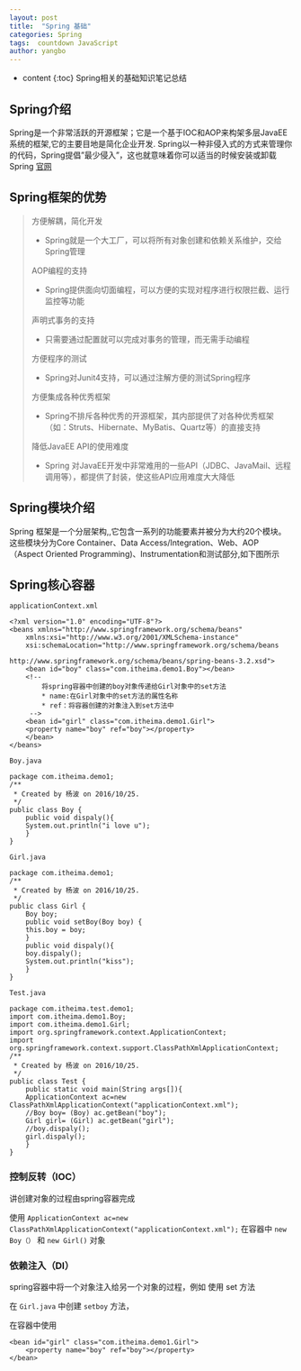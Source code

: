 ```yaml
---
layout: post
title:  "Spring 基础"
categories: Spring
tags:  countdown JavaScript
author: yangbo
---
```


* content
{:toc}
Spring相关的基础知识笔记总结





## Spring介绍

Spring是一个非常活跃的开源框架；它是一个基于IOC和AOP来构架多层JavaEE系统的框架,它的主要目地是简化企业开发.
  Spring以一种非侵入式的方式来管理你的代码，Spring提倡”最少侵入”，这也就意味着你可以适当的时候安装或卸载Spring
  [官网](http://www.springsource.org/)

## Spring框架的优势

> 方便解耦，简化开发
>
> * Spring就是一个大工厂，可以将所有对象创建和依赖关系维护，交给Spring管理
>
> AOP编程的支持
>
> * Spring提供面向切面编程，可以方便的实现对程序进行权限拦截、运行监控等功能
>
> 声明式事务的支持
>
 >* 只需要通过配置就可以完成对事务的管理，而无需手动编程
>
> 方便程序的测试
>
> * Spring对Junit4支持，可以通过注解方便的测试Spring程序
>
> 方便集成各种优秀框架
>
> * Spring不排斥各种优秀的开源框架，其内部提供了对各种优秀框架（如：Struts、Hibernate、MyBatis、Quartz等）的直接支持
>
> 降低JavaEE API的使用难度
>
> * Spring 对JavaEE开发中非常难用的一些API（JDBC、JavaMail、远程调用等），都提供了封装，使这些API应用难度大大降低


## Spring模块介绍

Spring 框架是一个分层架构,,它包含一系列的功能要素并被分为大约20个模块。这些模块分为Core Container、Data Access/Integration、Web、AOP（Aspect Oriented Programming)、Instrumentation和测试部分,如下图所示

## Spring核心容器

`applicationContext.xml`

	<?xml version="1.0" encoding="UTF-8"?>
	<beans xmlns="http://www.springframework.org/schema/beans"
		xmlns:xsi="http://www.w3.org/2001/XMLSchema-instance"
		xsi:schemaLocation="http://www.springframework.org/schema/beans
           				   http://www.springframework.org/schema/beans/spring-beans-3.2.xsd">
		<bean id="boy" class="com.itheima.demo1.Boy"></bean>
		<!--
			将spring容器中创建的boy对象传递给Girl对象中的set方法
		    * name:在Girl对象中的set方法的属性名称
		    * ref：将容器创建的对象注入到set方法中
		 -->
		<bean id="girl" class="com.itheima.demo1.Girl">
		<property name="boy" ref="boy"></property>
		</bean>
	</beans>

`Boy.java`

	package com.itheima.demo1;
	/**
	 * Created by 杨波 on 2016/10/25.
	 */
	public class Boy {
	    public void dispaly(){
		System.out.println("i love u");
	    }
	}

`Girl.java`

	package com.itheima.demo1;
	/**
	 * Created by 杨波 on 2016/10/25.
	 */
	public class Girl {
	    Boy boy;
	    public void setBoy(Boy boy) {
		this.boy = boy;
	    }
	    public void dispaly(){
		boy.dispaly();
		System.out.println("kiss");
	    }
	}

`Test.java`

	package com.itheima.test.demo1;
	import com.itheima.demo1.Boy;
	import com.itheima.demo1.Girl;
	import org.springframework.context.ApplicationContext;
	import org.springframework.context.support.ClassPathXmlApplicationContext;
	/**
	 * Created by 杨波 on 2016/10/25.
	 */
	public class Test {
	    public static void main(String args[]){
		ApplicationContext ac=new ClassPathXmlApplicationContext("applicationContext.xml");
		//Boy boy= (Boy) ac.getBean("boy");
		Girl girl= (Girl) ac.getBean("girl");
		//boy.dispaly();
		girl.dispaly();
	    }
	}

### 控制反转（IOC）
讲创建对象的过程由spring容器完成

使用 `ApplicationContext ac=new ClassPathXmlApplicationContext("applicationContext.xml");`
在容器中 `new Boy（）`  和 `new Girl()` 对象

### 依赖注入（DI）
spring容器中将一个对象注入给另一个对象的过程，例如 使用 set 方法

在 `Girl.java` 中创建 `setboy` 方法，

在容器中使用  

	<bean id="girl" class="com.itheima.demo1.Girl">
		<property name="boy" ref="boy"></property>
	</bean>